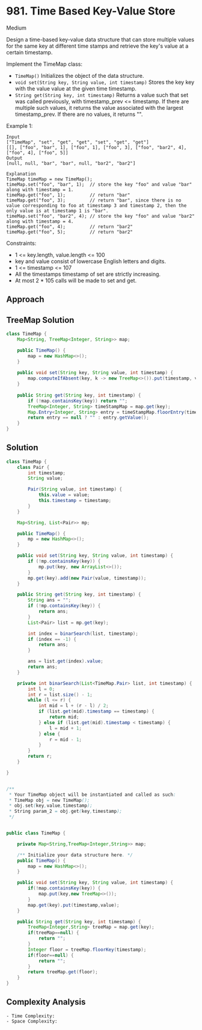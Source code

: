 # 981. Time Based Key-Value Store
Medium


Design a time-based key-value data structure that can store multiple values for the same key at different time stamps and retrieve the key's value at a certain timestamp.

Implement the TimeMap class:
- `TimeMap()` Initializes the object of the data structure.
- `void set(String key, String value, int timestamp)` Stores the key key with the value value at the given time timestamp.
- `String get(String key, int timestamp)` Returns a value such that set was called previously, with timestamp_prev <= timestamp. If there are multiple such values, it returns the value associated with the largest timestamp_prev. If there are no values, it returns "".
 

Example 1:
```
Input
["TimeMap", "set", "get", "get", "set", "get", "get"]
[[], ["foo", "bar", 1], ["foo", 1], ["foo", 3], ["foo", "bar2", 4], ["foo", 4], ["foo", 5]]
Output
[null, null, "bar", "bar", null, "bar2", "bar2"]

Explanation
TimeMap timeMap = new TimeMap();
timeMap.set("foo", "bar", 1);  // store the key "foo" and value "bar" along with timestamp = 1.
timeMap.get("foo", 1);         // return "bar"
timeMap.get("foo", 3);         // return "bar", since there is no value corresponding to foo at timestamp 3 and timestamp 2, then the only value is at timestamp 1 is "bar".
timeMap.set("foo", "bar2", 4); // store the key "foo" and value "bar2" along with timestamp = 4.
timeMap.get("foo", 4);         // return "bar2"
timeMap.get("foo", 5);         // return "bar2"
 ```

Constraints:

- 1 <= key.length, value.length <= 100
- key and value consist of lowercase English letters and digits.
- 1 <= timestamp <= 107
- All the timestamps timestamp of set are strictly increasing.
- At most 2 * 105 calls will be made to set and get.

## Approach

## TreeMap Solution
```java
class TimeMap {
    Map<String, TreeMap<Integer, String>> map;

    public TimeMap() {
        map = new HashMap<>();
    }
    
    public void set(String key, String value, int timestamp) {
        map.computeIfAbsent(key, k -> new TreeMap<>()).put(timestamp, value);
    }
    
    public String get(String key, int timestamp) {
        if (!map.containsKey(key)) return "";
        TreeMap<Integer, String> timeStampMap = map.get(key);
        Map.Entry<Integer, String> entry = timeStampMap.floorEntry(timestamp);
        return entry == null ? "" : entry.getValue();
    }
}
```

## Solution
```java
class TimeMap {
    class Pair {
        int timestamp;
        String value;

        Pair(String value, int timestamp) {
            this.value = value;
            this.timestamp = timestamp;
        }
    }

    Map<String, List<Pair>> mp;

    public TimeMap() {
        mp = new HashMap<>();
    }

    public void set(String key, String value, int timestamp) {
        if (!mp.containsKey(key)) {
            mp.put(key, new ArrayList<>());
        }
        mp.get(key).add(new Pair(value, timestamp));
    }

    public String get(String key, int timestamp) {
        String ans = "";
        if (!mp.containsKey(key)) {
            return ans;
        }
        List<Pair> list = mp.get(key);

        int index = binarSearch(list, timestamp);
        if (index == -1) {
            return ans;
        }

        ans = list.get(index).value;
        return ans;
    }

    private int binarSearch(List<TimeMap.Pair> list, int timestamp) {
        int l = 0;
        int r = list.size() - 1;
        while (l <= r) {
            int mid = l + (r - l) / 2;
            if (list.get(mid).timestamp == timestamp) {
                return mid;
            } else if (list.get(mid).timestamp < timestamp) {
                l = mid + 1;
            } else {
                r = mid - 1;
            }
        }
        return r;
    }

}


/**
 * Your TimeMap object will be instantiated and called as such:
 * TimeMap obj = new TimeMap();
 * obj.set(key,value,timestamp);
 * String param_2 = obj.get(key,timestamp);
 */
```
```java

public class TimeMap {

    private Map<String,TreeMap<Integer,String>> map;

    /** Initialize your data structure here. */
    public TimeMap() {
        map = new HashMap<>();
    }

    public void set(String key, String value, int timestamp) {
        if(!map.containsKey(key)) {
            map.put(key,new TreeMap<>());
        }
        map.get(key).put(timestamp,value);
    }

    public String get(String key, int timestamp) {
        TreeMap<Integer,String> treeMap = map.get(key);
        if(treeMap==null) {
            return "";
        }
        Integer floor = treeMap.floorKey(timestamp);
        if(floor==null) {
            return "";
        }
        return treeMap.get(floor);
    }
}
```
## Complexity Analysis
```
- Time Complexity: 
- Space Complexity:
```
